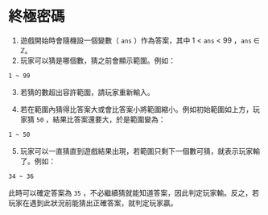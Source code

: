 # 終極密碼
1. 遊戲開始時會隨機設一個變數（ `ans` ）作為答案，其中 1 < `ans` < 99 ，`ans` ∈ ℤ。
2. 玩家可以猜是哪個數，猜之前會顯示範圍。例如：
```bash
1 ~ 99
```
3. 若猜的數超出容許範圍，請玩家重新輸入。

4. 若在範圍內猜得比答案大或會比答案小將範圍縮小。例如初始範圍如上方，玩家猜 `50` ，結果比答案還要大，於是範圍變為：
```bash
1 ~ 50
```
5. 玩家可以一直猜直到遊戲結果出現，若範圍只剩下一個數可猜，就表示玩家輸了。例如：
```bash
34 ~ 36
```
此時可以確定答案為 `35` ，不必繼續猜就能知道答案，因此判定玩家輸。反之，若玩家在遇到此狀況前能猜出正確答案，就判定玩家贏。
